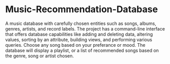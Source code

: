 # Music-Recommendation-Database

  A music database with carefully chosen entities such as songs, albums, genres, artists, and record labels.
The project has a command-line interface that offers database capabilities like adding and deleting data,
altering values, sorting by an attribute, building views, and performing various queries.
Choose any song based on your preferance or mood. The database will display a playlist, or
a list of recommended songs based on the genre, song or artist chosen.
